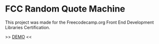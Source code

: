 # FCC Random Quote Machine

This project was made for the Freecodecamp.org Front End Development Libraries
Certification.

\>\> [DEMO](https://gentle-tulumba-929085.netlify.app/) <<


